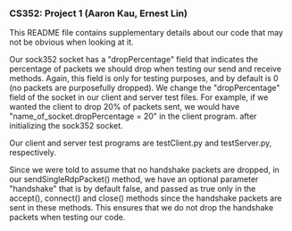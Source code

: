 ### CS352: Project 1 (Aaron Kau, Ernest Lin)

This README file contains supplementary details about our code that may not be obvious when looking at it.

Our sock352 socket has a "dropPercentage" field that indicates the percentage of packets we should drop when testing our send and receive methods. Again, this field is only for testing purposes, and by default is 0 (no packets are purposefully dropped). We change the "dropPercentage" field of the socket in our client and server test files. For example, if we wanted the client to drop 20% of packets sent, we would have "name_of_socket.dropPercentage = 20" in the client program. after initializing the sock352 socket. 

Our client and server test programs are testClient.py and testServer.py, respectively.

Since we were told to assume that no handshake packets are dropped, in our sendSingleRdpPacket() method, we have an optional parameter "handshake" that is by default false, and passed as true only in the accept(), connect() and close() methods since the handshake packets are sent in these methods. This ensures that we do not drop the handshake packets when testing our code.